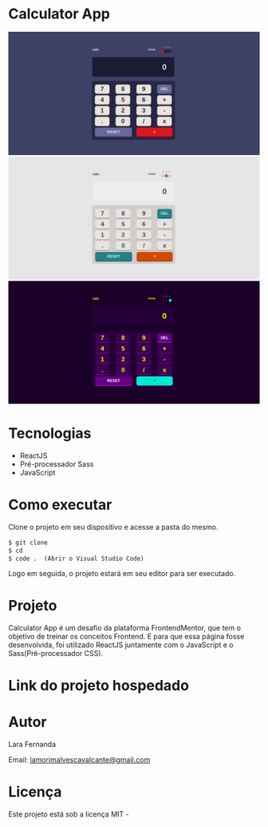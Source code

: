 # Calculator App

<div>
    <img src='./src/assets/image1.png'/>
    <img src='./src/assets/image2.png'/>
    <img src='./src/assets/image3.png'/>
</div>

# Tecnologias

<ul>
    <li>ReactJS</li>
    <li>Pré-processador Sass</li>
    <li>JavaScript</li>
</ul>

# Como executar

Clone o projeto em seu dispositivo e acesse a pasta do mesmo.

```
$ git clone
$ cd 
$ code .  (Abrir o Visual Studio Code)
```

Logo em seguida, o projeto estará em seu editor para ser executado.

# Projeto

Calculator App é um desafio da plataforma FrontendMentor, que tem o objetivo de treinar os conceitos Frontend. E para que essa página fosse desenvolvida, foi utilizado ReactJS juntamente com o JavaScript e o Sass(Pré-processador CSS).

# Link do projeto hospedado

# Autor

Lara Fernanda

Email: lamorimalvescavalcante@gmail.com

# Licença

Este projeto está sob a licença MIT -